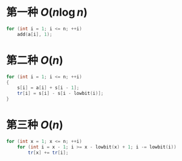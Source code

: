 # 第一种 $O(n\log n)$

```c++
for (int i = 1; i <= n; ++i)
	add(a[i], 1);
```



# 第二种 $O(n)$

```c++
for (int i = 1; i <= n; ++i)
{
    s[i] = a[i] + s[i - 1];
    tr[i] = s[i] - s[i - lowbit(i)];
}
```



# 第三种 $O(n)$

```c++
for (int x = 1; x <= n; ++i)
    for (int i = x - 1; i >= x - lowbit(x) + 1; i -= lowbit(i))
        tr[x] += tr[i];
```

